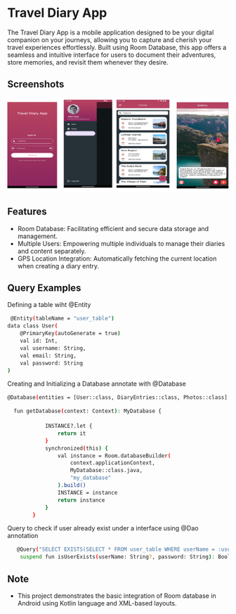 # Travel Diary App
The Travel Diary App is a mobile application designed to be your digital companion on your journeys, allowing you to capture and cherish your travel experiences effortlessly. Built using Room Database, this app offers a seamless and intuitive interface for users to document their adventures, store memories, and revisit them whenever they desire.


## Screenshots

![App Screenshot](https://github.com/ZurichBlade/TraveDiaryApp/raw/master/Screenshot%20travel%20diary.png)


## Features

- Room Database: Facilitating efficient and secure data storage and management.
- Multiple Users: Empowering multiple individuals to manage their diaries and content separately.
- GPS Location Integration: Automatically fetching the current location when creating a diary entry.


## Query Examples

Defining a table wiht @Entity 

```bash
 @Entity(tableName = "user_table")
data class User(
    @PrimaryKey(autoGenerate = true)
    val id: Int,
    val username: String,
    val email: String,
    val password: String
)
```

Creating and Initializing a Database annotate with @Database 

```bash
@Database(entities = [User::class, DiaryEntries::class, Photos::class], version = 1, exportSchema = false)
```
```bash
  fun getDatabase(context: Context): MyDatabase {

            INSTANCE?.let {
                return it
            }
            synchronized(this) {
                val instance = Room.databaseBuilder(
                    context.applicationContext,
                    MyDatabase::class.java,
                    "my_database"
                ).build()
                INSTANCE = instance
                return instance
            }
        }
```

Query to check if user already exist under a interface using @Dao annotation

```bash
   @Query("SELECT EXISTS(SELECT * FROM user_table WHERE userName = :userName and password = :password)")
    suspend fun isUserExists(userName: String?, password: String): Boolean
```


## Note
- This project demonstrates the basic integration of Room database in Android using Kotlin language and XML-based layouts.
